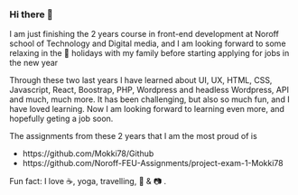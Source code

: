 ### Hi there 👋

<p> I am just finishing the 2 years course in front-end development at Noroff school
 of Technology and Digital media, and I am looking forward to some relaxing in the 🎄 holidays with my family before
starting applying for jobs in the new year</p> 
<p>Through these two last years I have learned about UI, UX, HTML, CSS, Javascript, React, Boostrap, PHP, Wordpress and headless Wordpress, API and much, much more.
It has been challenging, but also so much fun, and I have loved learning. Now I am looking forward to learning even more, and hopefully geting a job soon.

 <p>The assignments from these 2 years that I am the most proud of is</p>
<ul>
    <li>https://github.com/Mokki78/Github</li>
    <li>https://github.com/Noroff-FEU-Assignments/project-exam-1-Mokki78</li>
</ul>
<p> Fun fact: I love ☕, yoga, travelling, 🎵 & 📷 .</p>  
